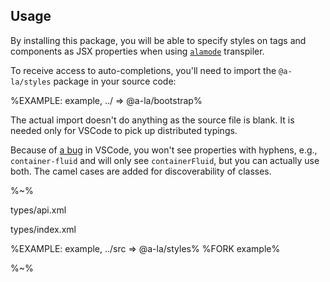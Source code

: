 ## Usage

By installing this package, you will be able to specify styles on tags and components as JSX properties when using [`alamode`](https://github.com/a-la/alamode) transpiler.

To receive access to auto-completions, you'll need to import the `@a-la/styles` package in your source code:

%EXAMPLE: example, ../ => @a-la/bootstrap%

The actual import doesn't do anything as the source file is blank. It is needed only for VSCode to pick up distributed typings.

Because of [a bug](https://github.com/microsoft/TypeScript/issues/28905) in VSCode, you won't see properties with hyphens, e.g., `container-fluid` and will only see `containerFluid`, but you can actually use both. The camel cases are added for discoverability of classes.


%~%

<typedef method="style">types/api.xml</typedef>

<typedef>types/index.xml</typedef>

%EXAMPLE: example, ../src => @a-la/styles%
%FORK example%

%~%